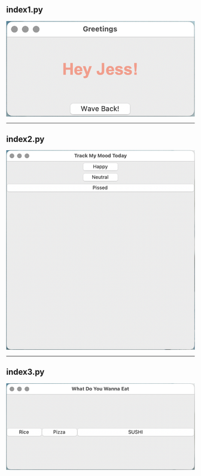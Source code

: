 ## index1.py
![index1.py](./images/index1.png)

---

## index2.py
![index2.py](./images/index2.png)

---

## index3.py
![index3.py](./images/index3.png)